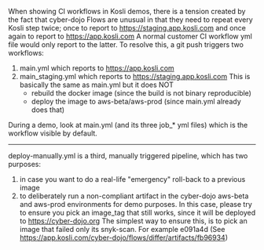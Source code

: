 
When showing CI workflows in Kosli demos, there is a tension created
by the fact that cyber-dojo Flows are unusual in that they need to 
repeat every Kosli step twice; once to report to https://staging.app.kosli.com
and once again to report to https://app.kosli.com
A normal customer CI workflow yml file would only report to the latter.
To resolve this, a git push triggers two workflows:

1) main.yml which reports to https://app.kosli.com
2) main_staging.yml which reports to https://staging.app.kosli.com
   This is basically the same as main.yml but it does NOT
   - rebuild the docker image (since the build is not binary reproducible)
   - deploy the image to aws-beta/aws-prod (since main.yml already does that)
    
During a demo, look at main.yml (and its three job_* yml files)
which is the workflow visible by default.

- - - - - - - - - - - - - - - - - - - - - - - - - - - - - - - - - -

deploy-manually.yml is a third, manually triggered pipeline, which has two purposes:
1) in case you want to do a real-life "emergency" roll-back to a previous image
2) to deliberately run a non-compliant artifact in the cyber-dojo aws-beta and aws-prod 
   environments for demo purposes. In this case, please try to ensure you pick an
   image_tag that still works, since it will be deployed to https://cyber-dojo.org
   The simplest way to ensure this, is to pick an image that failed only its
   snyk-scan. For example e091a4d (See https://app.kosli.com/cyber-dojo/flows/differ/artifacts/fb96934)
